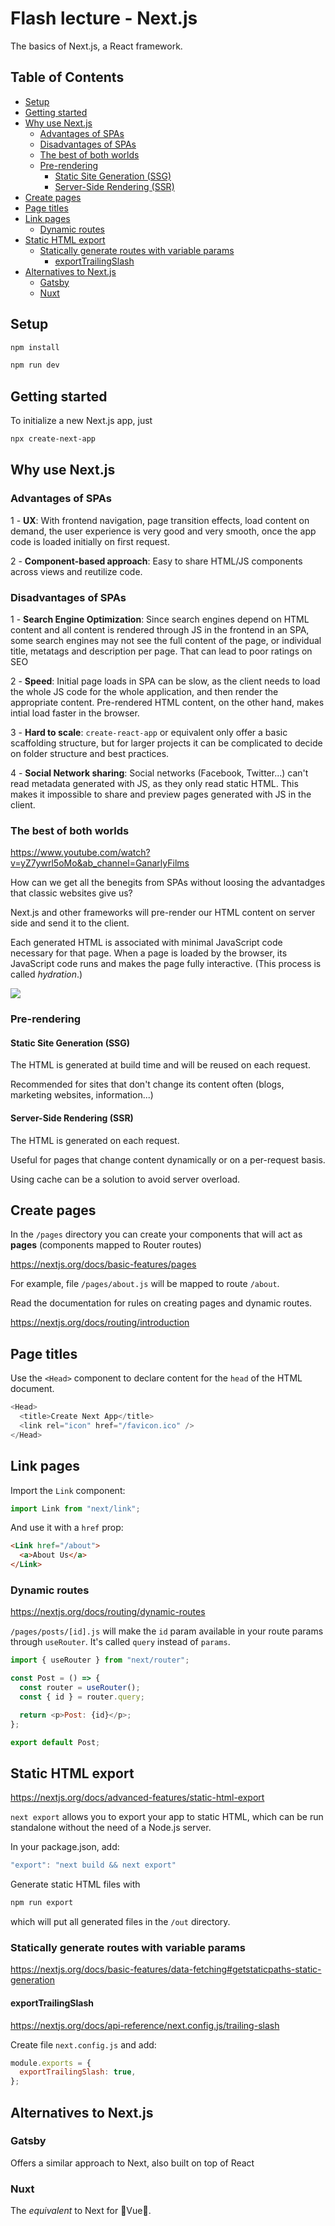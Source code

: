 # Flash lecture - Next.js

The basics of Next.js, a React framework.

## Table of Contents

- [Setup](#setup)
- [Getting started](#getting-started)
- [Why use Next.js](#why-use-nextjs)
  - [Advantages of SPAs](#advantages-of-spas)
  - [Disadvantages of SPAs](#disadvantages-of-spas)
  - [The best of both worlds](#the-best-of-both-worlds)
  - [Pre-rendering](#pre-rendering)
    - [Static Site Generation (SSG)](#static-site-generation--ssg-)
    - [Server-Side Rendering (SSR)](#server-side-rendering--ssr-)
- [Create pages](#create-pages)
- [Page titles](#page-titles)
- [Link pages](#link-pages)
  - [Dynamic routes](#dynamic-routes)
- [Static HTML export](#static-html-export)
  - [Statically generate routes with variable params](#statically-generate-routes-with-variable-params)
    - [exportTrailingSlash](#exporttrailingslash)
- [Alternatives to Next.js](#alternatives-to-nextjs)
  - [Gatsby](#gatsby)
  - [Nuxt](#nuxt)

## Setup

```bash
npm install
```

```bash
npm run dev
```

## Getting started

To initialize a new Next.js app, just

```bash
npx create-next-app
```

## Why use Next.js

### Advantages of SPAs

1 - **UX**: With frontend navigation, page transition effects, load content on demand, the user experience is very good and very smooth, once the app code is loaded initially on first request.

2 - **Component-based approach**: Easy to share HTML/JS components across views and reutilize code.

### Disadvantages of SPAs

1 - **Search Engine Optimization**: Since search engines depend on HTML content and all content is rendered through JS in the frontend in an SPA, some search engines may not see the full content of the page, or individual title, metatags and description per page. That can lead to poor ratings on SEO

2 - **Speed**: Initial page loads in SPA can be slow, as the client needs to load the whole JS code for the whole application, and then render the appropriate content. Pre-rendered HTML content, on the other hand, makes intial load faster in the browser.

3 - **Hard to scale**: `create-react-app` or equivalent only offer a basic scaffolding structure, but for larger projects it can be complicated to decide on folder structure and best practices.

4 - **Social Network sharing**: Social networks (Facebook, Twitter...) can't read metadata generated with JS, as they only read static HTML. This makes it impossible to share and preview pages generated with JS in the client.

### The best of both worlds

https://www.youtube.com/watch?v=yZ7ywrl5oMo&ab_channel=GanarlyFilms

How can we get all the benegits from SPAs without loosing the advantadges that classic websites give us?

Next.js and other frameworks will pre-render our HTML content on server side and send it to the client.

Each generated HTML is associated with minimal JavaScript code necessary for that page. When a page is loaded by the browser, its JavaScript code runs and makes the page fully interactive. (This process is called _hydration_.)

![](resources/ssr-explanation.png)

### Pre-rendering

#### Static Site Generation (SSG)

The HTML is generated at build time and will be reused on each request.

Recommended for sites that don't change its content often (blogs, marketing websites, information...)

#### Server-Side Rendering (SSR)

The HTML is generated on each request.

Useful for pages that change content dynamically or on a per-request basis.

Using cache can be a solution to avoid server overload.

## Create pages

In the `/pages` directory you can create your components that will act as **pages** (components mapped to Router routes)

https://nextjs.org/docs/basic-features/pages

For example, file `/pages/about.js` will be mapped to route `/about`.

Read the documentation for rules on creating pages and dynamic routes.

https://nextjs.org/docs/routing/introduction

## Page titles

Use the `<Head>` component to declare content for the `head` of the HTML document.

```js
<Head>
  <title>Create Next App</title>
  <link rel="icon" href="/favicon.ico" />
</Head>
```

## Link pages

Import the `Link` component:

```js
import Link from "next/link";
```

And use it with a `href` prop:

```html
<Link href="/about">
  <a>About Us</a>
</Link>
```

### Dynamic routes

https://nextjs.org/docs/routing/dynamic-routes

`/pages/posts/[id].js` will make the `id` param available in your route params through `useRouter`. It's called `query` instead of `params`.

```js
import { useRouter } from "next/router";

const Post = () => {
  const router = useRouter();
  const { id } = router.query;

  return <p>Post: {id}</p>;
};

export default Post;
```

## Static HTML export

https://nextjs.org/docs/advanced-features/static-html-export

`next export` allows you to export your app to static HTML, which can be run standalone without the need of a Node.js server.

In your package.json, add:

```js
"export": "next build && next export"
```

Generate static HTML files with

```bash
npm run export
```

which will put all generated files in the `/out` directory.

### Statically generate routes with variable params

https://nextjs.org/docs/basic-features/data-fetching#getstaticpaths-static-generation

#### exportTrailingSlash

https://nextjs.org/docs/api-reference/next.config.js/trailing-slash

Create file `next.config.js` and add:

```js
module.exports = {
  exportTrailingSlash: true,
};
```

## Alternatives to Next.js

### Gatsby

Offers a similar approach to Next, also built on top of React

### Nuxt

The _equivalent_ to Next for 💚Vue💚.
